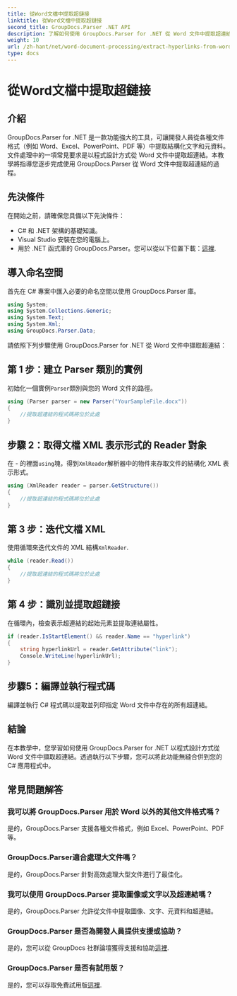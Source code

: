 ```yaml
---
title: 從Word文檔中提取超鏈接
linktitle: 從Word文檔中提取超鏈接
second_title: GroupDocs.Parser .NET API
description: 了解如何使用 GroupDocs.Parser for .NET 從 Word 文件中提取超連結。帶有程式碼範例的分步指南。
weight: 10
url: /zh-hant/net/word-document-processing/extract-hyperlinks-from-word-document/
type: docs
---
```

# 從Word文檔中提取超鏈接

## 介紹
GroupDocs.Parser for .NET 是一款功能強大的工具，可讓開發人員從各種文件格式（例如 Word、Excel、PowerPoint、PDF 等）中提取結構化文字和元資料。文件處理中的一項常見要求是以程式設計方式從 Word 文件中提取超連結。本教學將指導您逐步完成使用 GroupDocs.Parser 從 Word 文件中提取超連結的過程。
## 先決條件
在開始之前，請確保您具備以下先決條件：
- C# 和 .NET 架構的基礎知識。
- Visual Studio 安裝在您的電腦上。
- 用於 .NET 函式庫的 GroupDocs.Parser。您可以從以下位置下載：[這裡](https://releases.groupdocs.com/parser/net/).
## 導入命名空間
首先在 C# 專案中匯入必要的命名空間以使用 GroupDocs.Parser 庫。
```csharp
using System;
using System.Collections.Generic;
using System.Text;
using System.Xml;
using GroupDocs.Parser.Data;
```
請依照下列步驟使用 GroupDocs.Parser for .NET 從 Word 文件中擷取超連結：
## 第 1 步：建立 Parser 類別的實例
初始化一個實例`Parser`類別與您的 Word 文件的路徑。
```csharp
using (Parser parser = new Parser("YourSampleFile.docx"))
{
    //提取超連結的程式碼將位於此處
}
```
## 步驟 2：取得文檔 XML 表示形式的 Reader 對象
在 - 的裡面`using`塊，得到`XmlReader`解析器中的物件來存取文件的結構化 XML 表示形式。
```csharp
using (XmlReader reader = parser.GetStructure())
{
    //提取超連結的程式碼將位於此處
}
```
## 第 3 步：迭代文檔 XML
使用循環來迭代文件的 XML 結構`XmlReader`.
```csharp
while (reader.Read())
{
    //提取超連結的程式碼將位於此處
}
```
## 第 4 步：識別並提取超鏈接
在循環內，檢查表示超連結的起始元素並提取連結屬性。
```csharp
if (reader.IsStartElement() && reader.Name == "hyperlink")
{
    string hyperlinkUrl = reader.GetAttribute("link");
    Console.WriteLine(hyperlinkUrl);
}
```
## 步驟5：編譯並執行程式碼
編譯並執行 C# 程式碼以提取並列印指定 Word 文件中存在的所有超連結。
## 結論
在本教學中，您學習如何使用 GroupDocs.Parser for .NET 以程式設計方式從 Word 文件中擷取超連結。透過執行以下步驟，您可以將此功能無縫合併到您的 C# 應用程式中。

## 常見問題解答
### 我可以將 GroupDocs.Parser 用於 Word 以外的其他文件格式嗎？
是的，GroupDocs.Parser 支援各種文件格式，例如 Excel、PowerPoint、PDF 等。
### GroupDocs.Parser適合處理大文件嗎？
是的，GroupDocs.Parser 針對高效處理大型文件進行了最佳化。
### 我可以使用 GroupDocs.Parser 提取圖像或文字以及超連結嗎？
是的，GroupDocs.Parser 允許從文件中提取圖像、文字、元資料和超連結。
### GroupDocs.Parser 是否為開發人員提供支援或協助？
是的，您可以從 GroupDocs 社群論壇獲得支援和協助[這裡](https://forum.groupdocs.com/c/parser/17).
### GroupDocs.Parser 是否有試用版？
是的，您可以存取免費試用版[這裡](https://releases.groupdocs.com/).